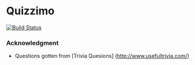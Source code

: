 # Quizzimo

[![Build Status](https://travis-ci.org/nursh/Quizzimo.svg?branch=master)](https://travis-ci.org/nursh/Quizzimo)


### Acknowledgment

* Questions gotten from [Trivia Quesions] (http://www.usefultrivia.com/)


